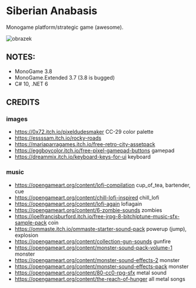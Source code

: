 ﻿# Siberian Anabasis

Monogame platform/strategic game (awesome).

![obrazek](https://user-images.githubusercontent.com/5922575/185810084-dd8b1d47-8c47-466d-b061-14fb022c112c.png)

## NOTES:

* MonoGame 3.8
* MonoGame.Extended 3.7 (3.8 is bugged)
* C# 10, .NET 6

## CREDITS 

### images
* https://0x72.itch.io/pixeldudesmaker CC-29 color palette
* https://essssam.itch.io/rocky-roads
* https://mariaparragames.itch.io/free-retro-city-assetpack
* https://eggboycolor.itch.io/free-pixel-gamepad-buttons gamepad
* https://dreammix.itch.io/keyboard-keys-for-ui keyboard

### music
* https://opengameart.org/content/lofi-compilation cup_of_tea, bartender, cue
* https://opengameart.org/content/chill-lofi-inspired chill_lofi
* https://opengameart.org/content/lofi-again lofiagain
* https://opengameart.org/content/6-zombie-sounds zombies
* https://joelfrancisburford.itch.io/free-jrpg-8-bitchiptune-music-sfx-sample-pack coin
* https://ommaste.itch.io/ommaste-starter-sound-pack powerup (jump), explosion
* https://opengameart.org/content/collection-gun-sounds gunfire
* https://opengameart.org/content/monster-sound-pack-volume-1 monster 
* https://opengameart.org/content/monster-sound-effects-2 monster
* https://opengameart.org/content/monster-sound-effects-pack monster
* https://opengameart.org/content/80-cc0-rpg-sfx metal sound
* https://opengameart.org/content/the-reach-of-hunger all metal songs
